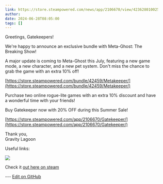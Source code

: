 ```yaml
---
link: https://store.steampowered.com/news/app/2106670/view/4236280100252847809
author: 
date: 2024-06-28T08:05:00
tags: []
---
```

Greetings, Gatekeepers!

  

We're happy to announce an exclusive bundle with Meta-Ghost: The Breaking Show!

A major update is coming to Meta-Ghost this July, featuring a new game mode, a new character, and a new pet system. Don't miss the chance to grab the game with an extra 10% off!  
  
[https://store.steampowered.com/bundle/42459/Metakeeper/](https://store.steampowered.com/bundle/42459/Metakeeper/)  
  
Purchase two online rogue-lite games with an extra 10% discount and have a wonderful time with your friends!  
  

Buy Gatekeeper now with 20% OFF during this Summer Sale!

  
[https://store.steampowered.com/app/2106670/Gatekeeper/](https://store.steampowered.com/app/2106670/Gatekeeper/)  
  

Thank you,  
Gravity Lagoon  
  
Useful links:

  
[![](https://clan.akamai.steamstatic.com/images/42755050/d0a560fa78423e2e3e18c3294e8b4553dac70eb9.png)](https://steamcommunity.com/linkfilter/?u=https%3A%2F%2Fdiscord.gg%2FHkrp6AUa5S)

Check it [out here on steam](https://store.steampowered.com/news/app/2106670/view/4236280100252847809)

<!-- Make sure that the github edit button link is correct. This just means adding the parent and filename after the content folder in the URL -->

--- [Edit on GitHub](https://github.com/Mondrethos/gatekeeperwiki/edit/main/content/PatchNotes/Get%20Meta-keeper%20Bundle%20now!.md)